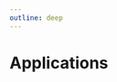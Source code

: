 ```yaml
---
outline: deep
---
```


# Applications

<!--@include: ./applications/adguard-home.md-->
<!--@include: ./applications/argocd.md-->
<!--@include: ./applications/docs.md-->
<!--@include: ./applications/faq.md-->
<!--@include: ./applications/gitea.md-->
<!--@include: ./applications/immich.md-->
<!--@include: ../k8s/mafl/README.md-->
<!--@include: ./applications/nextcloud.md-->
<!--@include: ./applications/opengist.md-->
<!--@include: ./applications/paperless-ngx.md-->
<!--@include: ./applications/personal-dashboard.md-->
<!--@include: ./applications/statuspage.md-->
<!--@include: ./applications/vault.md-->
<!--@include: ./applications/vaultwarden.md-->

